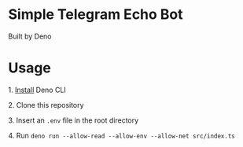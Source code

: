 <h1>Simple Telegram Echo Bot</h1>
<p>Built by Deno</p>

<h1>Usage</h1>
<p>1. <a href="https://deno.land/#installation">Install</a> Deno CLI</p>
<p>2. Clone this repository</p>
<p>3. Insert an <code>.env</code> file in the root directory</p>
<p>4. Run <code>deno run --allow-read --allow-env --allow-net src/index.ts</code></p>
